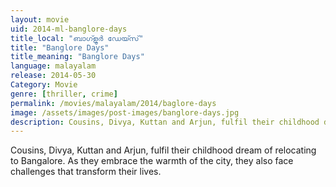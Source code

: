 ```yaml
---
layout: movie
uid: 2014-ml-banglore-days
title_local: "ബാഗ്ളൂര്‍ ഡേയ്സ്"
title: "Banglore Days"
title_meaning: "Banglore Days"
language: malayalam
release: 2014-05-30
Category: Movie
genre: [thriller, crime]
permalink: /movies/malayalam/2014/baglore-days
image: /assets/images/post-images/banglore-days.jpg
description: Cousins, Divya, Kuttan and Arjun, fulfil their childhood dream of relocating to Bangalore. As they embrace the warmth of the city, they also face challenges that transform their lives.
---
```

Cousins, Divya, Kuttan and Arjun, fulfil their childhood dream of relocating to Bangalore. As they embrace the warmth of the city, they also face challenges that transform their lives.